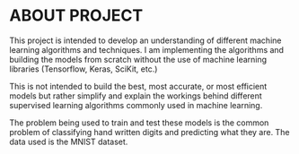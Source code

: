 <h1>ABOUT PROJECT</h1>
This project is intended to develop an understanding of different machine learning algorithms and techniques.
I am implementing the algorithms and building the models from scratch without
the use of machine learning libraries (Tensorflow, Keras, SciKit, etc.)

This is not intended to build the best, most accurate, or most efficient models
but rather simplify and explain the workings behind different supervised learning algorithms commonly used in machine learning.

The problem being used to train and test these models is the common problem of
classifying hand written digits and predicting what they are. The data used
is the MNIST dataset. 
